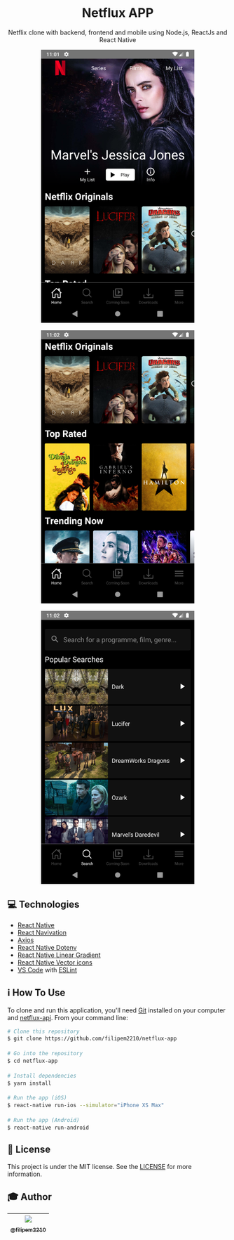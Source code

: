 <h1 align="center">Netflux APP</h1>

<p align="center">Netflix clone with backend, frontend and mobile using Node.js, ReactJs and React Native</p>

<p align="center">
  <img src="./src/assets/github/landingPage.png" alt="Landing Page" width="350" height="622">
</p>
<p align="center">
  <img src="./src/assets/github/landingPage2.png" alt="Landing Page2" width="350" height="622">
</p>
<p align="center">
  <img src="./src/assets/github/search.png" alt="Search" width="350" height="622">
</p>

## :computer: Technologies

* [React Native](https://reactnative.dev/)
* [React Navivation](https://www.npmjs.com/package/@react-navigation/native)
* [Axios](https://www.npmjs.com/package/axios)
* [React Native Dotenv](https://www.npmjs.com/package/react-native-dotenv)
* [React Native Linear Gradient](https://www.npmjs.com/package/react-native-linear-gradient)
* [React Native Vector icons](https://www.npmjs.com/package/react-native-vector-icons)
* [VS Code](https://code.visualstudio.com/) with [ESLint](https://marketplace.visualstudio.com/items?itemName=dbaeumer.vscode-eslint)

## :information_source: How To Use

To clone and run this application, you'll need [Git](https://git-scm.com) installed on your computer and  [netflux-api](https://github.com/filipem2210/netflux-api). From your command line:

```bash
# Clone this repository
$ git clone https://github.com/filipem2210/netflux-app

# Go into the repository
$ cd netflux-app

# Install dependencies
$ yarn install

# Run the app (iOS)
$ react-native run-ios --simulator="iPhone XS Max"

# Run the app (Android)
$ react-native run-android
```

## :memo: License

This project is under the MIT license. See the [LICENSE](https://github.com/filipem2210/netflux-app/blob/master/LICENSE) for more information.

## :mortar_board: Author

| [<img src="https://avatars0.githubusercontent.com/u/47154367?s=115&u=193d66853bbf18dc0536b05ad10740931fa68642&v=4"><br><sub>@filipem2210</sub>](https://github.com/filipem2210) |
| :---: |
